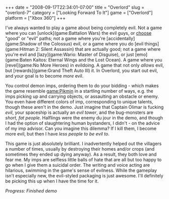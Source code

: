 +++
date = "2008-09-17T22:34:01-07:00"
title = "Overlord"
slug = "overlord-7"
category = ["Looking Forward To It"]
game = ["Overlord"]
platform = ["Xbox 360"]
+++

I've always wanted to play a game about being completely evil.  Not a game where you can [unlock](game:Battalion Wars) the evil guys, or [choose](game:Fallout) "good" or "evil" paths; not a game where you're [accidentally](game:Shadow of the Colossus) evil, or a game where you do [evil things](game:Hitman 2: Silent Assassin) that are actually good; not a game where you're evil and [lazy](game:Wario: Master of Disguise), or just [emo](game:Baten Kaitos: Eternal Wings and the Lost Ocean).  A game where you [revel](game:No More Heroes) in evildoing.  A game that not only <i>allows</i> evil, but [rewards](game:Grand Theft Auto III) it.  In Overlord, you start out evil, and your goal is to become <i>more</i> evil.

You control demon imps, ordering them to do your bidding - which makes the game resemble <game:Pikmin> in a startling number of ways, e.g. the imps picking up and carrying objects, or assaulting an obstacle or enemy.  You even have different colors of imp, corresponding to unique talents, though these aren't in the demo.  Just imagine that Captain Olimar is fucking <i>evil</i>, your spaceship is actually an <i>evil tower</i>, and the bug-monsters are <i>short, fat people</i>.  Halflings were the enemy du jour in the demo, and though I had the option of slaughtering human bystanders, I didn't - on the advice of my imp advisor.  Can you imagine this dilemma?  If I kill them, I become more evil, but then I have <i>less people to be evil to</i>.

This game is just absolutely brilliant.  I inadvertently helped out the villagers a number of times, usually by destroying their homes and/or crops (and sometimes they ended up dying anyway).  As a result, they both love and fear me.  My imps are selfless little balls of hate that are all but too happy to go when I give them a suicidal order.  The writing and voice acting are hilarious, swimming in the game's sense of evilness.  While the gameplay isn't especially new, the evil-styled packaging is just awesome.  I'll definitely be picking this up when I have the time for it.

<i>Progress: Finished demo</i>